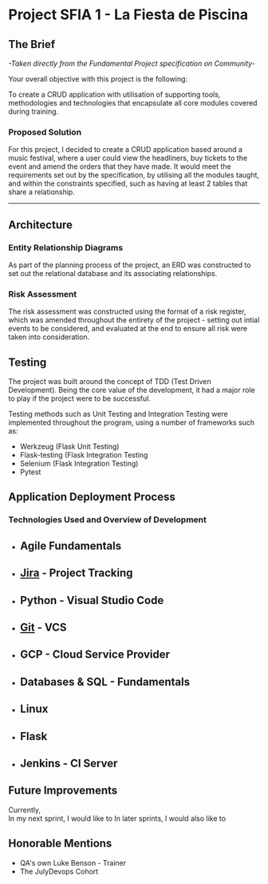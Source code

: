 # Project SFIA 1 - La Fiesta de Piscina

## The Brief
*-Taken directly from the Fundamental Project specification on Community-*

Your overall objective with this project is the following:

To create a CRUD application with utilisation of supporting tools, methodologies and technologies that encapsulate all core modules covered during training.

### Proposed Solution
For this project, I decided to create a CRUD application based around a music festival, where a user could view the headliners, buy tickets to the event and amend the orders that they have made. It would meet the requirements set out by the specification, by utilising all the modules taught, and within the constraints specified, such as having at least 2 tables that share a relationship.
_________________________________________________________________________________________________________________________________________________________________

## Architecture

### Entity Relationship Diagrams
As part of the planning process of the project, an ERD was constructed to set out the relational database and its associating relationships. 
### Risk Assessment
The risk assessment was constructed using the format of a risk register, which was amended throughout the entirety of the project - setting out intial events to be considered, and evaluated at the end to ensure all risk were taken into consideration.

## Testing
The project was built around the concept of TDD (Test Driven Development). Being the core value of the development, it had a major role to play if the project were to be successful.

Testing methods such as Unit Testing and Integration Testing were implemented throughout the program, using a number of frameworks such as:
  - Werkzeug (Flask Unit Testing)
  - Flask-testing (Flask Integration Testing
  - Selenium (Flask Integration Testing)
  - Pytest
  
## Application Deployment Process

### Technologies Used and Overview of Development

* Agile Fundamentals
  - 
  
* [Jira](https://jsandhu.atlassian.net/secure/RapidBoard.jspa?rapidView=6&projectKey=FES&view=planning&selectedIssue=FES-76&issueLimit=100) - Project Tracking
  -
  
* Python - Visual Studio Code
  -  
  
* [Git](https://github.com/JavasMiddi/SFIA-Project1) - VCS
  -
 
* GCP - Cloud Service Provider
  -
  
* Databases & SQL - Fundamentals
  -

* Linux
  -
  
* Flask 
  -
  
* Jenkins - CI Server
  - 

## Future Improvements

Currently,  
In my next sprint, I would like to
In later sprints, I would also like to 


## Honorable Mentions
* QA's own Luke Benson - Trainer
* The JulyDevops Cohort
